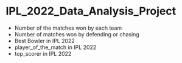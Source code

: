 # IPL_2022_Data_Analysis_Project
* Number of the matches won by each team
* Number of matches won by defending or chasing
* Best Bowler in IPL 2022
* player_of_the_match in IPL 2022
* top_scorer in IPL 2022

